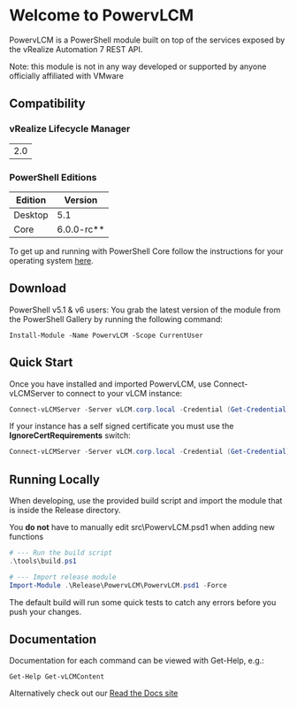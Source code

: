 # Welcome to PowervLCM
PowervLCM is a PowerShell module built on top of the services exposed by the vRealize Automation 7 REST API.

Note: this module is not in any way developed or supported by anyone officially affiliated with VMware

## Compatibility

### vRealize Lifecycle Manager

||
| --- |
|2.0|



### PowerShell Editions

|Edition|Version|
| --- | --- |
|Desktop|5.1|
|Core|6.0.0-rc**|

To get up and running with PowerShell Core follow the instructions for your operating system [here](https://github.com/PowerShell/PowerShell/blob/master/README.md#get-powershell).

## Download

PowerShell v5.1 & v6 users: You grab the latest version of the module from the PowerShell Gallery by running the following command:

```
Install-Module -Name PowervLCM -Scope CurrentUser
```

## Quick Start

Once you have installed and imported PowervLCM, use Connect-vLCMServer to connect to your vLCM instance:

```PowerShell
Connect-vLCMServer -Server vLCM.corp.local -Credential (Get-Credential)
```

If your instance has a self signed certificate you must use the **IgnoreCertRequirements** switch:

```PowerShell
Connect-vLCMServer -Server vLCM.corp.local -Credential (Get-Credential) -IgnoreCertRequirements
```

## Running Locally
When developing, use the provided build script and import the module that is inside the Release directory.

You **do not** have to manually edit src\PowervLCM.psd1 when adding new functions

```PowerShell
# --- Run the build script
.\tools\build.ps1

# --- Import release module
Import-Module .\Release\PowervLCM\PowervLCM.psd1 -Force
```
The default build will run some quick tests to catch any errors before you push your changes.

## Documentation

Documentation for each command can be viewed with Get-Help, e.g.:

```
Get-Help Get-vLCMContent
```

Alternatively check out our [Read the Docs site](https://powervlcm.readthedocs.org/en/latest/)
